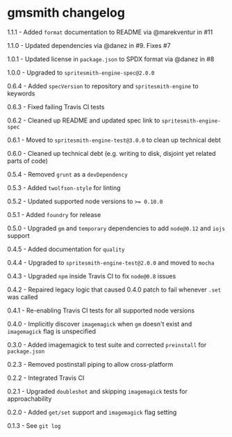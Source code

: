 # gmsmith changelog
1.1.1 - Added `format` documentation to README via @marekventur in #11

1.1.0 - Updated dependencies via @danez in #9. Fixes #7

1.0.1 - Updated license in `package.json` to SPDX format via @danez in #8

1.0.0 - Upgraded to `spritesmith-engine-spec@2.0.0`

0.6.4 - Added `specVersion` to repository and `spritesmith-engine` to keywords

0.6.3 - Fixed failing Travis CI tests

0.6.2 - Cleaned up README and updated spec link to `spritesmith-engine-spec`

0.6.1 - Moved to `spritesmith-engine-test@3.0.0` to clean up technical debt

0.6.0 - Cleaned up technical debt (e.g. writing to disk, disjoint yet related parts of code)

0.5.4 - Removed `grunt` as a `devDependency`

0.5.3 - Added `twolfson-style` for linting

0.5.2 - Updated supported node versions to `>= 0.10.0`

0.5.1 - Added `foundry` for release

0.5.0 - Upgraded `gm` and `temporary` dependencies to add `node@0.12` and `iojs` support

0.4.5 - Added documentation for `quality`

0.4.4 - Upgraded to `spritesmith-engine-test@2.0.0` and moved to `mocha`

0.4.3 - Upgraded `npm` inside Travis CI to fix `node@0.8` issues

0.4.2 - Repaired legacy logic that caused 0.4.0 patch to fail whenever `.set` was called

0.4.1 - Re-enabling Travis CI tests for all supported node versions

0.4.0 - Implicitly discover `imagemagick` when `gm` doesn't exist and `imagemagick` flag is unspecified

0.3.0 - Added imagemagick to test suite and corrected `preinstall` for `package.json`

0.2.3 - Removed postinstall piping to allow cross-platform

0.2.2 - Integrated Travis CI

0.2.1 - Upgraded `doubleshot` and skipping `imagemagick` tests for approachability

0.2.0 - Added `get/set` support and `imagemagick` flag setting

0.1.3 - See `git log`
